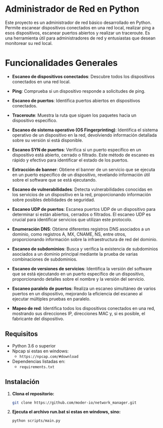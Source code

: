 # Administrador de Red en Python

Este proyecto es un administrador de red básico desarrollado en Python. Permite escanear dispositivos conectados en una red local, realizar ping a esos dispositivos, escanear puertos abiertos y realizar un traceroute. Es una herramienta útil para administradores de red y entusiastas que desean monitorear su red local.

# Funcionalidades Generales

- **Escaneo de dispositivos conectados**: Descubre todos los dispositivos conectados en una red local.

- **Ping**: Comprueba si un dispositivo responde a solicitudes de ping.

- **Escaneo de puertos**: Identifica puertos abiertos en dispositivos conectados.

- **Traceroute**: Muestra la ruta que siguen los paquetes hacia un dispositivo específico.

- **Escaneo de sistema operativo (OS Fingerprinting)**: Identifica el sistema operativo de un dispositivo en la red, devolviendo información detallada sobre su versión si está disponible.

- **Escaneo SYN de puertos**: Verifica si un puerto específico en un dispositivo está abierto, cerrado o filtrado. Este método de escaneo es rápido y efectivo para identificar el estado de los puertos.

- **Extracción de banner**: Obtiene el banner de un servicio que se ejecuta en un puerto específico de un dispositivo, revelando información útil sobre el software que se está ejecutando.

- **Escaneo de vulnerabilidades**: Detecta vulnerabilidades conocidas en los servicios de un dispositivo en la red, proporcionando información sobre posibles debilidades de seguridad.

- **Escaneo UDP de puertos**: Escanea puertos UDP de un dispositivo para determinar si están abiertos, cerrados o filtrados. El escaneo UDP es crucial para identificar servicios que utilizan este protocolo.

- **Enumeración DNS**: Obtiene diferentes registros DNS asociados a un dominio, como registros A, MX, CNAME, NS, entre otros, proporcionando información sobre la infraestructura de red del dominio.

- **Escaneo de subdominios**: Busca y verifica la existencia de subdominios asociados a un dominio principal mediante la prueba de varias combinaciones de subdominios.

- **Escaneo de versiones de servicios**: Identifica la versión del software que se está ejecutando en un puerto específico de un dispositivo, proporcionando detalles sobre el nombre y la versión del servicio.

- **Escaneo paralelo de puertos**: Realiza un escaneo simultáneo de varios puertos en un dispositivo, mejorando la eficiencia del escaneo al ejecutar múltiples pruebas en paralelo.

- **Mapeo de red**: Identifica todos los dispositivos conectados en una red, mostrando sus direcciones IP, direcciones MAC y, si es posible, el fabricante del dispositivo.

## Requisitos

- Python 3.6 o superior
- Npcap si estas en windows:
  - `https://npcap.com/#download`
- Dependencias listadas en:
  - `requirements.txt`

## Instalación

1. **Clona el repositorio:**
   ```bash
   git clone https://github.com/moder-io/network_manager.git

2. **Ejecuta el archivo run.bat si estas en windows, sino:**
   ```bash
   python scripts/main.py
